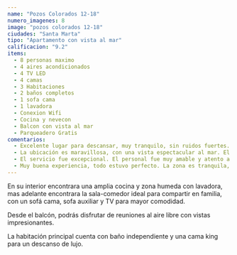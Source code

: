 ```yaml
---
name: "Pozos Colorados 12-18"
numero_imagenes: 8
image: "pozos colorados 12-18"
ciudades: "Santa Marta"
tipo: "Apartamento con vista al mar"
calificacion: "9.2"
items:
  - 8 personas maximo
  - 4 aires acondicionados
  - 4 TV LED
  - 4 camas
  - 3 Habitaciones
  - 2 baños completos
  - 1 sofa cama
  - 1 lavadora
  - Conexion Wifi
  - Cocina y nevecon
  - Balcon con vista al mar
  - Parqueadero Gratis
comentarios:
  - Excelente lugar para descansar, muy tranquilo, sin ruidos fuertes. En general, todo estuvo sin contratiempos. Un aspecto a mejorar sería una pequeña falla energética en el edificio y las recepcionistas no facilitan información, la actitud no es la mejor.
  - La ubicación es maravillosa, con una vista espectacular al mar. El apartamento está bien equipado y tiene todo lo que necesitamos para pasar una estancia cómoda. Definitivamente volveré.
  - El servicio fue excepcional. El personal fue muy amable y atento a nuestras necesidades. La limpieza y el orden del lugar eran impecables. ¡Recomiendo mucho este lugar!
  - Muy buena experiencia, todo estuvo perfecto. La zona es tranquila, ideal para desconectar. Las instalaciones son modernas y cómodas, con todo lo necesario para disfrutar al máximo.
---
```

En su interior encontrara una amplia cocina y zona humeda con lavadora, mas adelante encontrara la sala-comedor ideal para compartir en familia, con un sofá cama, sofa auxiliar y TV para mayor comodidad.

Desde el balcón, podrás disfrutar de reuniones al aire libre con vistas impresionantes.

La habitación principal cuenta con baño independiente y una cama king para un descanso de lujo.
